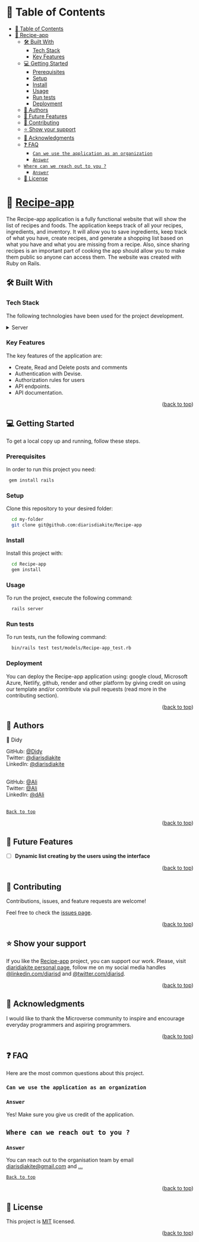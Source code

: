 <a name="#readme-top"></a>

# 📗 Table of Contents

- [📗 Table of Contents](#-table-of-contents)
- [📖 Recipe-app ](#Recipe-app)
  - [🛠 Built With ](#built-with)
    - [Tech Stack ](#tech-stack)
    - [Key Features ](#key-features)
  - [💻 Getting Started ](#getting-started)
    - [Prerequisites](#prerequisites)
    - [Setup](#setup)
    - [Install](#install)
    - [Usage](#usage)
    - [Run tests](#run-tests)
    - [Deployment](#deployment)
  - [👥 Authors ](#-authors-)
  - [🔭 Future Features ](#future-features)
  - [🤝 Contributing ](#contributing)
  - [⭐️ Show your support ](#️show-your-support)
  - [🙏 Acknowledgments ](#acknowledgments)
  - [❓ FAQ ](#faq)
    - [`Can we use the application as an organization`](#can-we-use-the-application-as-an-organization)
    - [`Answer`](#answer)
  - [`Where can we reach out to you ?`](#where-can-we-reach-out-to-you)
    - [`Answer`](#answer-1)
  - [📝 License ](#license)

<!-- PROJECT DESCRIPTION -->

# 📖 [Recipe-app](#Recipe-app) <a name="about-project"></a>

The Recipe-app application is a fully functional website that will show the list of recipes and foods. The application keeps track of all your recipes, ingredients, and inventory. It will allow you to save ingredients, keep track of what you have, create recipes, and generate a shopping list based on what you have and what you are missing from a recipe. Also, since sharing recipes is an important part of cooking the app should allow you to make them public so anyone can access them. The website was created with Ruby on Rails. 

## 🛠 Built With <a name="built-with"></a>

### Tech Stack <a name="tech-stack"></a>

The following technologies have been used for the project development.

<details>
  <summary>Server</summary>
  <ul>
    <li><a href="https://www.ruby-lang.org/en/">Ruby</a></li>
  </ul>
  <ul>
    <li><a href="https://expressjs.com/">Rails.js</a></li>
  </ul>
</details>
<!-- Features -->

### Key Features <a name="key-features"></a>

The key features of the application are:

- Create, Read and Delete posts and comments
- Authentication with Devise.
- Authorization rules for users
- API endpoints.
- API documentation.

<p align="right">(<a href="#readme-top">back to top</a>)</p>

<!-- LIVE DEMO -->

<!-- GETTING STARTED -->

## 💻 Getting Started <a name="getting-started"></a>

To get a local copy up and running, follow these steps.

### Prerequisites

In order to run this project you need:

```sh
 gem install rails
```

### Setup

Clone this repository to your desired folder:

```sh
  cd my-folder
  git clone git@github.com:diarisdiakite/Recipe-app
```


### Install

Install this project with:

```sh
  cd Recipe-app
  gem install
```


### Usage

To run the project, execute the following command:

```sh
  rails server
```

### Run tests

To run tests, run the following command:

```sh
  bin/rails test test/models/Recipe-app_test.rb
```

### Deployment

You can deploy the Recipe-app application using: google cloud, Microsoft Azure, Netlify, github, render and other platform by giving credit on using our template and/or contribute via pull requests (read more in the contributing section).

<p align="right">(<a href="#readme-top">back to top</a>)</p>

<!-- AUTHORS -->

## 👥 Authors <a name="authors"></a>

👤 Didy

GitHub: [@Didy](https://www.github.com/diarisdiakite)
<br> Twitter: [@diarisdiakite](https://www.twitter.com/diarisd)
<br>LinkedIn: [@diarisdiakite](https://www.linkedin.com/in/diariatou-diakite-67ab80165/)
<br><br>

GitHub: [@Ali]()
<br> Twitter: [@Ali]()
<br>LinkedIn: [@dAli]()
<br><br>


[`Back to top`](#readme-top)

<p align="right">(<a href="#readme-top">back to top</a>)</p>

<!-- FUTURE FEATURES -->

## 🔭 Future Features <a name="future-features"></a>

- [ ] **Dynamic list creating by the users using the interface**

<p align="right">(<a href="#readme-top">back to top</a>)</p>

<!-- CONTRIBUTING -->

## 🤝 Contributing <a name="contributing"></a>

Contributions, issues, and feature requests are welcome!

Feel free to check the [issues page](https://github.com/diarisdiakite/Recipe-app/issues).

<p align="right">(<a href="#readme-top">back to top</a>)</p>

<!-- SUPPORT -->

## ⭐️ Show your support <a name="support"></a>

If you like the [Recipe-app]() project, you can support our work. Please, visit [diaridiakite personal page](https://diarisdiakite.github.io/my-portfolio/), follow me on my social media handles [@linkedin.com/diarisd](https://www.linkedin.com/in/diariatou-diakite-67ab80165/) and [@twitter.com/diarisd]().

<p align="right">(<a href="#readme-top">back to top</a>)</p>

<!-- ACKNOWLEDGEMENTS -->

## 🙏 Acknowledgments <a name="acknowledgements"></a>

I would like to thank the Microverse community to inspire and encourage everyday programmers and aspiring programmers.

<p align="right">(<a href="#readme-top">back to top</a>)</p>

<!-- FAQ (optional) -->

## ❓ FAQ <a name="faq"></a>

Here are the most common questions about this project.

### `Can we use the application as an organization`

### `Answer`
Yes! Make sure you give us credit of the application. 

## `Where can we reach out to you ?`

### `Answer`
You can reach out to the organisation team by email [diarisdiakite@gmail.com](diarisdiakite@gmail.com) and [...]()

[`Back to top`](#readme-top)

<p align="right">(<a href="#readme-top">back to top</a>)</p>

<!-- LICENSE -->

## 📝 License <a name="license"></a>

This project is [MIT](./LICENSE) licensed.

<p align="right">(<a href="#readme-top">back to top</a>)</p>

